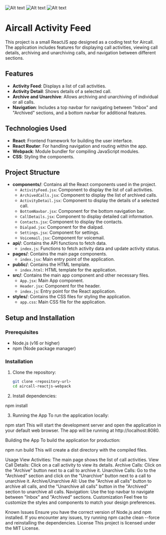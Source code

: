 



![Alt text](screenShots/Inbox.png)
![Alt text](screenShots/Archived.png)
![Alt text](screenShots/Details.png)




# Aircall Activity Feed

This project is a small ReactJS app designed as a coding test for Aircall. The application includes features for displaying call activities, viewing call details, archiving and unarchiving calls, and navigation between different sections.

## Features

- **Activity Feed**: Displays a list of call activities.
- **Activity Detail**: Shows details of a selected call.
- **Archive and Unarchive**: Allows archiving and unarchiving of individual or all calls.
- **Navigation**: Includes a top navbar for navigating between "Inbox" and "Archived" sections, and a bottom navbar for additional features.

## Technologies Used

- **React**: Frontend framework for building the user interface.
- **React Router**: For handling navigation and routing within the app.
- **Webpack**: Module bundler for compiling JavaScript modules.
- **CSS**: Styling the components.

## Project Structure

- **components/**: Contains all the React components used in the project.
  - `ActivityFeed.jsx`: Component to display the list of call activities.
  - `ArchivedCalls.jsx`: Component to display the list of archived calls.
  - `ActivityDetail.jsx`: Component to display the details of a selected call.
  - `BottomNavbar.jsx`: Component for the bottom navigation bar.
  - `CallDetails.jsx`: Component to display detailed call information.
  - `Contacts.jsx`: Component to display the contacts.
  - `Dialpad.jsx`: Component for the dialpad.
  - `Settings.jsx`: Component for settings.
  - `Voicemail.jsx`: Component for voicemail.
- **api/**: Contains the API functions to fetch data.
  - `index.js`: Functions to fetch activity data and update activity status.
- **pages/**: Contains the main page components.
  - `index.jsx`: Main entry point of the application.
- **public/**: Contains the HTML template.
  - `index.html`: HTML template for the application.
- **src/**: Contains the main app component and other necessary files.
  - `App.jsx`: Main App component.
  - `Header.jsx`: Component for the header.
  - `index.js`: Entry point for the React application.
- **styles/**: Contains the CSS files for styling the application.
  - `app.css`: Main CSS file for the application.

## Setup and Installation

### Prerequisites

- Node.js (v16 or higher)
- npm (Node package manager)

### Installation

1. Clone the repository:
   ```bash
   git clone <repository-url>
   cd aircall-reactjs-webpack

 2. Install dependencies:

   npm install
 
 3. Running the App
  To run the application locally:

npm start
This will start the development server and open the application in your default web browser. The app will be running at http://localhost:8080.

Building the App
To build the application for production:

npm run build
This will create a dist directory with the compiled files.

Usage
View Activities: The main page shows the list of call activities.
View Call Details: Click on a call activity to view its details.
Archive Calls: Click on the "Archive" button next to a call to archive it.
Unarchive Calls: Go to the "Archived" section and click on the "Unarchive" button next to a call to unarchive it.
Archive/Unarchive All: Use the "Archive all calls" button to archive all calls, and the "Unarchive all calls" button in the "Archived" section to unarchive all calls.
Navigation: Use the top navbar to navigate between "Inbox" and "Archived" sections.
Customization
Feel free to customize the styles and components to match your design preferences.

Known Issues
Ensure you have the correct version of Node.js and npm installed.
If you encounter any issues, try running npm cache clean --force and reinstalling the dependencies.
License
This project is licensed under the MIT License.





